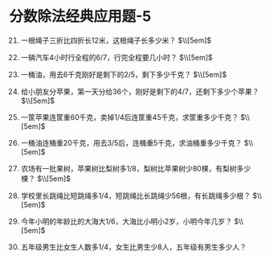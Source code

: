 # 分数除法经典应用题-5

21. 一根绳子三折比四折长12米，这根绳子长多少米？
$\\[5em]$

22. 一辆汽车4小时行全程的6/7，行完全程要几小时？
$\\[5em]$

23. 一桶油，用去6千克刚好是剩下的2/5，剩下多少千克？
$\\[5em]$

24. 给小朋友分苹果，第一天分给36个，刚好是剩下的4/7，还剩下多少个苹果？
$\\[5em]$

25. 一筐苹果连筐重60千克，卖掉1/4后连筐重45千克，求筐重多少千克？
$\\[5em]$

26. 一桶油连桶重20千克，用去3/5后，连桶重5千克，求油桶重多少千克？
$\\[5em]$

27. 农场有一批果树，苹果树比梨树多1/8，梨树比苹果树少80棵，有梨树多少棵？
$\\[5em]$

28. 学校里长跳绳比短跳绳多1/4，短跳绳比长跳绳少56根，有长跳绳多少根？
$\\[5em]$

29. 今年小明的年龄比的大海大1/6，大海比小明小2岁，小明今年几岁？
$\\[5em]$

30. 五年级男生比女生人数多1/4，女生比男生少8人，五年级有男生多少人？